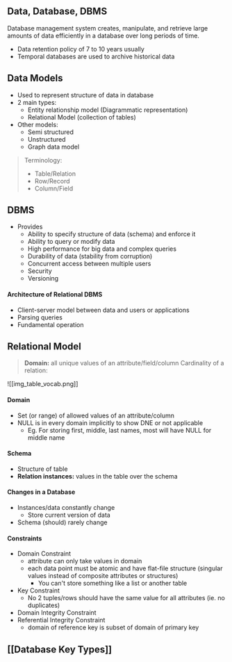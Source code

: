 ## Data, Database, DBMS
Database management system creates, manipulate, and retrieve large amounts of data efficiently in a database over long periods of time.
- Data retention policy of 7 to 10 years usually
- Temporal databases are used to archive historical data

## Data Models
- Used to represent structure of data in database
- 2 main types:
	- Entity relationship model (Diagrammatic representation)
	- Relational Model (collection of tables)
- Other models:
	- Semi structured
	- Unstructured
	- Graph data model

> Terminology:
> - Table/Relation
> - Row/Record
> - Column/Field

## DBMS
- Provides
	- Ability to specify structure of data (schema) and enforce it
	- Ability to query or modify data
	- High performance for big data and complex queries
	- Durability of data (stability from corruption)
	- Concurrent access between multiple users
	- Security
	- Versioning
#### Architecture of Relational DBMS
- Client-server model between data and users or applications
- Parsing queries
- Fundamental operation

## Relational Model
> **Domain:** all unique values of an attribute/field/column
> Cardinality of a relation: 

![[img_table_vocab.png]]
#### Domain
- Set (or range) of allowed values of an attribute/column
- NULL is in every domain implicitly to show DNE or not applicable
	- Eg. For storing first, middle, last names, most will have NULL for middle name

#### Schema
- Structure of table
- **Relation instances:** values in the table over the schema

#### Changes in a Database
- Instances/data constantly change
	- Store current version of data
- Schema (should) rarely change
#### Constraints
- Domain Constraint
	- attribute can only take values in domain
	- each data point must be atomic and have flat-file structure (singular values instead of composite attributes or structures)
		- You can't store something like a list or another table
- Key Constraint
	- No 2 tuples/rows should have the same value for all attributes (ie. no duplicates)
- Domain Integrity Constraint
- Referential Integrity Constraint
	- domain of reference key is subset of domain of primary key

## [[Database Key Types]]





